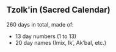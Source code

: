 ## Tzolk'in (Sacred Calendar)

260 days in total, made of:
 - 13 day numbers (1 to 13)
 - 20 day names (Imix, Ik’, Ak’bal, etc.)

